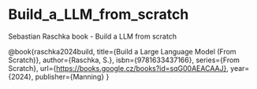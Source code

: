 # Build_a_LLM_from_scratch
Sebastian Raschka book - Build a LLM from scratch

@book{raschka2024build,
  title={Build a Large Language Model (From Scratch)},
  author={Raschka, S.},
  isbn={9781633437166},
  series={From Scratch},
  url={https://books.google.cz/books?id=sqG00AEACAAJ},
  year={2024},
  publisher={Manning}
}

